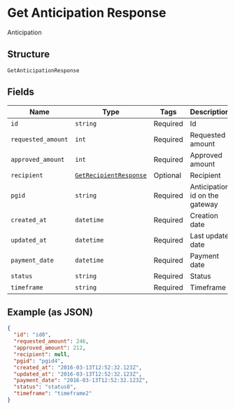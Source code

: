 
# Get Anticipation Response

Anticipation

## Structure

`GetAnticipationResponse`

## Fields

| Name | Type | Tags | Description |
|  --- | --- | --- | --- |
| `id` | `string` | Required | Id |
| `requested_amount` | `int` | Required | Requested amount |
| `approved_amount` | `int` | Required | Approved amount |
| `recipient` | [`GetRecipientResponse`](/doc/models/get-recipient-response.md) | Optional | Recipient |
| `pgid` | `string` | Required | Anticipation id on the gateway |
| `created_at` | `datetime` | Required | Creation date |
| `updated_at` | `datetime` | Required | Last update date |
| `payment_date` | `datetime` | Required | Payment date |
| `status` | `string` | Required | Status |
| `timeframe` | `string` | Required | Timeframe |

## Example (as JSON)

```json
{
  "id": "id0",
  "requested_amount": 246,
  "approved_amount": 212,
  "recipient": null,
  "pgid": "pgid4",
  "created_at": "2016-03-13T12:52:32.123Z",
  "updated_at": "2016-03-13T12:52:32.123Z",
  "payment_date": "2016-03-13T12:52:32.123Z",
  "status": "status8",
  "timeframe": "timeframe2"
}
```

